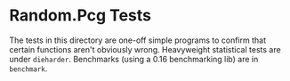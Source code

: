 # Random.Pcg Tests

The tests in this directory are one-off simple programs to confirm that certain functions aren't obviously wrong.
Heavyweight statistical tests are under `dieharder`. Benchmarks (using a 0.16 benchmarking lib) are in `benchmark`.
